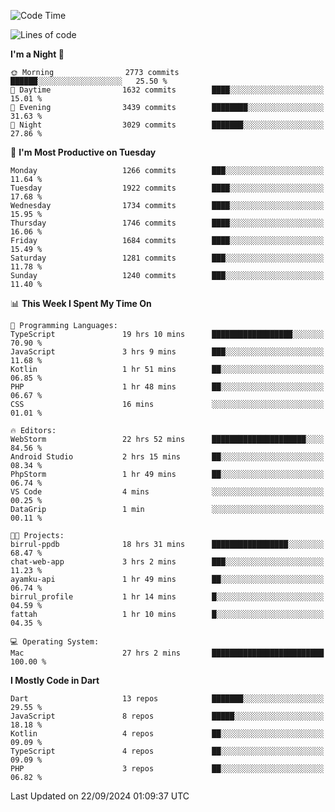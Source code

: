 <!--START_SECTION:waka-->
![Code Time](http://img.shields.io/badge/Code%20Time-759%20hrs%2039%20mins-blue)

![Lines of code](https://img.shields.io/badge/From%20Hello%20World%20I%27ve%20Written-3.6%20million%20lines%20of%20code-blue)

**I'm a Night 🦉** 

```text
🌞 Morning                2773 commits        ██████░░░░░░░░░░░░░░░░░░░   25.50 % 
🌆 Daytime                1632 commits        ████░░░░░░░░░░░░░░░░░░░░░   15.01 % 
🌃 Evening                3439 commits        ████████░░░░░░░░░░░░░░░░░   31.63 % 
🌙 Night                  3029 commits        ███████░░░░░░░░░░░░░░░░░░   27.86 % 
```
📅 **I'm Most Productive on Tuesday** 

```text
Monday                   1266 commits        ███░░░░░░░░░░░░░░░░░░░░░░   11.64 % 
Tuesday                  1922 commits        ████░░░░░░░░░░░░░░░░░░░░░   17.68 % 
Wednesday                1734 commits        ████░░░░░░░░░░░░░░░░░░░░░   15.95 % 
Thursday                 1746 commits        ████░░░░░░░░░░░░░░░░░░░░░   16.06 % 
Friday                   1684 commits        ████░░░░░░░░░░░░░░░░░░░░░   15.49 % 
Saturday                 1281 commits        ███░░░░░░░░░░░░░░░░░░░░░░   11.78 % 
Sunday                   1240 commits        ███░░░░░░░░░░░░░░░░░░░░░░   11.40 % 
```


📊 **This Week I Spent My Time On** 

```text
💬 Programming Languages: 
TypeScript               19 hrs 10 mins      ██████████████████░░░░░░░   70.90 % 
JavaScript               3 hrs 9 mins        ███░░░░░░░░░░░░░░░░░░░░░░   11.68 % 
Kotlin                   1 hr 51 mins        ██░░░░░░░░░░░░░░░░░░░░░░░   06.85 % 
PHP                      1 hr 48 mins        ██░░░░░░░░░░░░░░░░░░░░░░░   06.67 % 
CSS                      16 mins             ░░░░░░░░░░░░░░░░░░░░░░░░░   01.01 % 

🔥 Editors: 
WebStorm                 22 hrs 52 mins      █████████████████████░░░░   84.56 % 
Android Studio           2 hrs 15 mins       ██░░░░░░░░░░░░░░░░░░░░░░░   08.34 % 
PhpStorm                 1 hr 49 mins        ██░░░░░░░░░░░░░░░░░░░░░░░   06.74 % 
VS Code                  4 mins              ░░░░░░░░░░░░░░░░░░░░░░░░░   00.25 % 
DataGrip                 1 min               ░░░░░░░░░░░░░░░░░░░░░░░░░   00.11 % 

🐱‍💻 Projects: 
birrul-ppdb              18 hrs 31 mins      █████████████████░░░░░░░░   68.47 % 
chat-web-app             3 hrs 2 mins        ███░░░░░░░░░░░░░░░░░░░░░░   11.23 % 
ayamku-api               1 hr 49 mins        ██░░░░░░░░░░░░░░░░░░░░░░░   06.74 % 
birrul_profile           1 hr 14 mins        █░░░░░░░░░░░░░░░░░░░░░░░░   04.59 % 
fattah                   1 hr 10 mins        █░░░░░░░░░░░░░░░░░░░░░░░░   04.35 % 

💻 Operating System: 
Mac                      27 hrs 2 mins       █████████████████████████   100.00 % 
```

**I Mostly Code in Dart** 

```text
Dart                     13 repos            ███████░░░░░░░░░░░░░░░░░░   29.55 % 
JavaScript               8 repos             █████░░░░░░░░░░░░░░░░░░░░   18.18 % 
Kotlin                   4 repos             ██░░░░░░░░░░░░░░░░░░░░░░░   09.09 % 
TypeScript               4 repos             ██░░░░░░░░░░░░░░░░░░░░░░░   09.09 % 
PHP                      3 repos             ██░░░░░░░░░░░░░░░░░░░░░░░   06.82 % 
```




 Last Updated on 22/09/2024 01:09:37 UTC
<!--END_SECTION:waka-->
